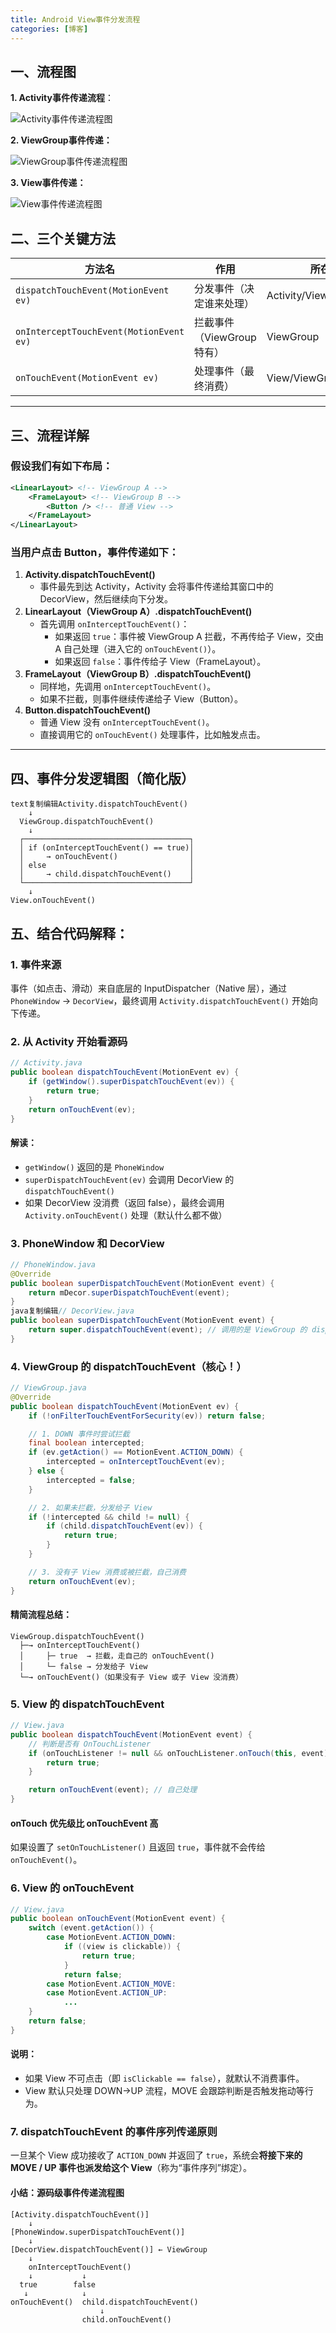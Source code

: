 ```yaml
---
title: Android View事件分发流程
categories: [博客]
---
```


## 一、流程图

**1. Activity事件传递流程**：

![Activity事件传递流程图](https://raw.githubusercontent.com/spxcc/MyImages/main/img/WechatIMG13.png)

**2. ViewGroup事件传递：**

![ViewGroup事件传递流程图](https://raw.githubusercontent.com/spxcc/MyImages/main/img/WechatIMG15.png)

**3. View事件传递：**

![View事件传递流程图](https://raw.githubusercontent.com/spxcc/MyImages/main/img/944365-ba4e3c87a3563122.png)





## 二、三个关键方法

| 方法名                                  | 作用                       | 所在类                  |
| --------------------------------------- | -------------------------- | ----------------------- |
| `dispatchTouchEvent(MotionEvent ev)`    | 分发事件（决定谁来处理）   | Activity/ViewGroup/View |
| `onInterceptTouchEvent(MotionEvent ev)` | 拦截事件（ViewGroup 特有） | ViewGroup               |
| `onTouchEvent(MotionEvent ev)`          | 处理事件（最终消费）       | View/ViewGroup          |



------

## 三、流程详解

### 假设我们有如下布局：

```xml
<LinearLayout> <!-- ViewGroup A -->
    <FrameLayout> <!-- ViewGroup B -->
        <Button /> <!-- 普通 View -->
    </FrameLayout>
</LinearLayout>
```

### 当用户点击 Button，事件传递如下：

1. **Activity.dispatchTouchEvent()**
   - 事件最先到达 Activity，Activity 会将事件传递给其窗口中的 DecorView，然后继续向下分发。
2. **LinearLayout（ViewGroup A）.dispatchTouchEvent()**
   - 首先调用 `onInterceptTouchEvent()`：
     - 如果返回 `true`：事件被 ViewGroup A 拦截，不再传给子 View，交由 A 自己处理（进入它的 `onTouchEvent()`）。
     - 如果返回 `false`：事件传给子 View（FrameLayout）。
3. **FrameLayout（ViewGroup B）.dispatchTouchEvent()**
   - 同样地，先调用 `onInterceptTouchEvent()`。
   - 如果不拦截，则事件继续传递给子 View（Button）。
4. **Button.dispatchTouchEvent()**
   - 普通 View 没有 `onInterceptTouchEvent()`。
   - 直接调用它的 `onTouchEvent()` 处理事件，比如触发点击。

------

## 四、事件分发逻辑图（简化版）

```
text复制编辑Activity.dispatchTouchEvent()
    ↓
  ViewGroup.dispatchTouchEvent()
    ↓
  ┌─────────────────────────────────────┐
  │ if (onInterceptTouchEvent() == true)│
  │     → onTouchEvent()                │
  │ else                                │
  │     → child.dispatchTouchEvent()    │
  └─────────────────────────────────────┘
    ↓
View.onTouchEvent()
```

## 五、结合代码解释：

### 1. 事件来源

事件（如点击、滑动）来自底层的 InputDispatcher（Native 层），通过 `PhoneWindow` → `DecorView`，最终调用 `Activity.dispatchTouchEvent()` 开始向下传递。

### 2. 从 Activity 开始看源码

```java
// Activity.java
public boolean dispatchTouchEvent(MotionEvent ev) {
    if (getWindow().superDispatchTouchEvent(ev)) {
        return true;
    }
    return onTouchEvent(ev);
}
```

#### 解读：

- `getWindow()` 返回的是 `PhoneWindow`
- `superDispatchTouchEvent(ev)` 会调用 DecorView 的 `dispatchTouchEvent()`
- 如果 DecorView 没消费（返回 false），最终会调用 `Activity.onTouchEvent()` 处理（默认什么都不做）

### 3. PhoneWindow 和 DecorView

```java
// PhoneWindow.java
@Override
public boolean superDispatchTouchEvent(MotionEvent event) {
    return mDecor.superDispatchTouchEvent(event);
}
java复制编辑// DecorView.java
public boolean superDispatchTouchEvent(MotionEvent event) {
    return super.dispatchTouchEvent(event); // 调用的是 ViewGroup 的 dispatchTouchEvent
}
```

### 4. ViewGroup 的 dispatchTouchEvent（核心！）

```java
// ViewGroup.java
@Override
public boolean dispatchTouchEvent(MotionEvent ev) {
    if (!onFilterTouchEventForSecurity(ev)) return false;

    // 1. DOWN 事件时尝试拦截
    final boolean intercepted;
    if (ev.getAction() == MotionEvent.ACTION_DOWN) {
        intercepted = onInterceptTouchEvent(ev);
    } else {
        intercepted = false;
    }

    // 2. 如果未拦截，分发给子 View
    if (!intercepted && child != null) {
        if (child.dispatchTouchEvent(ev)) {
            return true;
        }
    }

    // 3. 没有子 View 消费或被拦截，自己消费
    return onTouchEvent(ev);
}
```

#### 精简流程总结：

```
ViewGroup.dispatchTouchEvent()
  ├─→ onInterceptTouchEvent()
  │     ├─ true  → 拦截，走自己的 onTouchEvent()
  │     └─ false → 分发给子 View
  └─→ onTouchEvent()（如果没有子 View 或子 View 没消费）
```

### 5. View 的 dispatchTouchEvent

```java
// View.java
public boolean dispatchTouchEvent(MotionEvent event) {
    // 判断是否有 OnTouchListener
    if (onTouchListener != null && onTouchListener.onTouch(this, event)) {
        return true;
    }

    return onTouchEvent(event); // 自己处理
}
```

#### onTouch 优先级比 onTouchEvent 高

如果设置了 `setOnTouchListener()` 且返回 `true`，事件就不会传给 `onTouchEvent()`。

### 6. View 的 onTouchEvent

```java
// View.java
public boolean onTouchEvent(MotionEvent event) {
    switch (event.getAction()) {
        case MotionEvent.ACTION_DOWN:
            if ((view is clickable)) {
                return true;
            }
            return false;
        case MotionEvent.ACTION_MOVE:
        case MotionEvent.ACTION_UP:
            ...
    }
    return false;
}
```

#### 说明：

- 如果 View 不可点击（即 `isClickable == false`），就默认不消费事件。
- View 默认只处理 DOWN→UP 流程，MOVE 会跟踪判断是否触发拖动等行为。

### 7. dispatchTouchEvent 的事件序列传递原则

一旦某个 View 成功接收了 `ACTION_DOWN` 并返回了 `true`，系统会**将接下来的 MOVE / UP 事件也派发给这个 View**（称为“事件序列”绑定）。

#### 小结：源码级事件传递流程图

```
[Activity.dispatchTouchEvent()]
    ↓
[PhoneWindow.superDispatchTouchEvent()]
    ↓
[DecorView.dispatchTouchEvent()] ← ViewGroup
    ↓
    onInterceptTouchEvent()
    ↓           ↓
  true        false
   ↓            ↓
onTouchEvent()  child.dispatchTouchEvent()
                    ↓
                child.onTouchEvent()
```